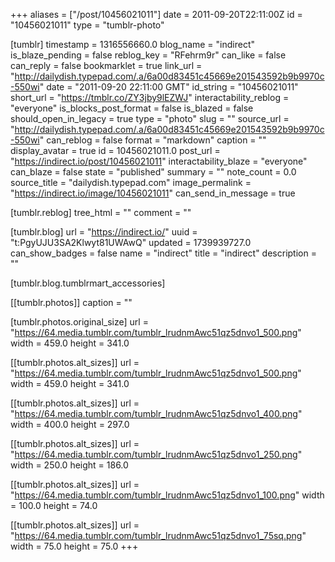 +++
aliases = ["/post/10456021011"]
date = 2011-09-20T22:11:00Z
id = "10456021011"
type = "tumblr-photo"

[tumblr]
timestamp = 1316556660.0
blog_name = "indirect"
is_blaze_pending = false
reblog_key = "RFehrm9r"
can_like = false
can_reply = false
bookmarklet = true
link_url = "http://dailydish.typepad.com/.a/6a00d83451c45669e201543592b9b9970c-550wi"
date = "2011-09-20 22:11:00 GMT"
id_string = "10456021011"
short_url = "https://tmblr.co/ZY3jby9lEZWJ"
interactability_reblog = "everyone"
is_blocks_post_format = false
is_blazed = false
should_open_in_legacy = true
type = "photo"
slug = ""
source_url = "http://dailydish.typepad.com/.a/6a00d83451c45669e201543592b9b9970c-550wi"
can_reblog = false
format = "markdown"
caption = ""
display_avatar = true
id = 10456021011.0
post_url = "https://indirect.io/post/10456021011"
interactability_blaze = "everyone"
can_blaze = false
state = "published"
summary = ""
note_count = 0.0
source_title = "dailydish.typepad.com"
image_permalink = "https://indirect.io/image/10456021011"
can_send_in_message = true

[tumblr.reblog]
tree_html = ""
comment = ""

[tumblr.blog]
url = "https://indirect.io/"
uuid = "t:PgyUJU3SA2Klwyt81UWAwQ"
updated = 1739939727.0
can_show_badges = false
name = "indirect"
title = "indirect"
description = ""

[tumblr.blog.tumblrmart_accessories]

[[tumblr.photos]]
caption = ""

[tumblr.photos.original_size]
url = "https://64.media.tumblr.com/tumblr_lrudnmAwc51qz5dnvo1_500.png"
width = 459.0
height = 341.0

[[tumblr.photos.alt_sizes]]
url = "https://64.media.tumblr.com/tumblr_lrudnmAwc51qz5dnvo1_500.png"
width = 459.0
height = 341.0

[[tumblr.photos.alt_sizes]]
url = "https://64.media.tumblr.com/tumblr_lrudnmAwc51qz5dnvo1_400.png"
width = 400.0
height = 297.0

[[tumblr.photos.alt_sizes]]
url = "https://64.media.tumblr.com/tumblr_lrudnmAwc51qz5dnvo1_250.png"
width = 250.0
height = 186.0

[[tumblr.photos.alt_sizes]]
url = "https://64.media.tumblr.com/tumblr_lrudnmAwc51qz5dnvo1_100.png"
width = 100.0
height = 74.0

[[tumblr.photos.alt_sizes]]
url = "https://64.media.tumblr.com/tumblr_lrudnmAwc51qz5dnvo1_75sq.png"
width = 75.0
height = 75.0
+++
